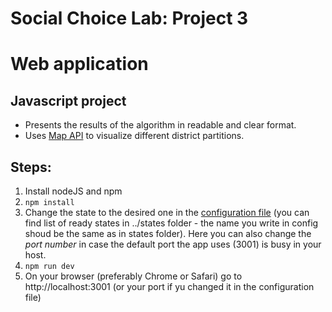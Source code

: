 # Social Choice Lab: Project 3
# Web application

## Javascript project 
- Presents the results of the algorithm in readable and clear format. 
- Uses [Map API](https://www.mapbox.com) to visualize different district partitions.

## Steps:
1. Install nodeJS and npm
2. ``` npm install ``` 
3. Change the state to the desired one in the [configuration file](config/default.json) (you can find list of ready states in ../states folder - the name you write in config shoud be the same as in states folder). Here you can also change the _port number_ in case the default port the app uses (3001) is busy in your host.
4. ``` npm run dev ```
5. On your browser (preferably Chrome or Safari) go to http://localhost:3001 (or your port if yu changed it in the configuration file)
